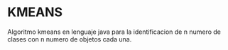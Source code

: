 # KMEANS
Algoritmo kmeans en lenguaje java para la identificacion de n numero de clases con n numero de objetos cada una.
